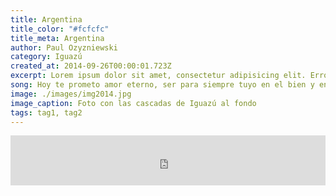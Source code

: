 ```yaml
---
title: Argentina
title_color: "#fcfcfc"
title_meta: Argentina
author: Paul Ozyzniewski
category: Iguazú
created_at: 2014-09-26T00:00:01.723Z
excerpt: Lorem ipsum dolor sit amet, consectetur adipisicing elit. Error doloremque omnis animi, eligendi magni a voluptatum, vitae, consequuntur rerum illum odit fugit assumenda rem dolores inventore iste reprehenderit maxime! Iusto.
song: Hoy te prometo amor eterno, ser para siempre tuyo en el bien y en el mal. Hoy te demuestro cuánto te quiero, amándote hasta mi final.
image: ./images/img2014.jpg
image_caption: Foto con las cascadas de Iguazú al fondo
tags: tag1, tag2
---
```


<div>
    <iframe src="https://open.spotify.com/embed/track/4yFh7nPh5ju568zPyAnl7I" width="100%" height="80" frameborder="0" allowtransparency="true" allow="encrypted-media"></iframe>
</div>
